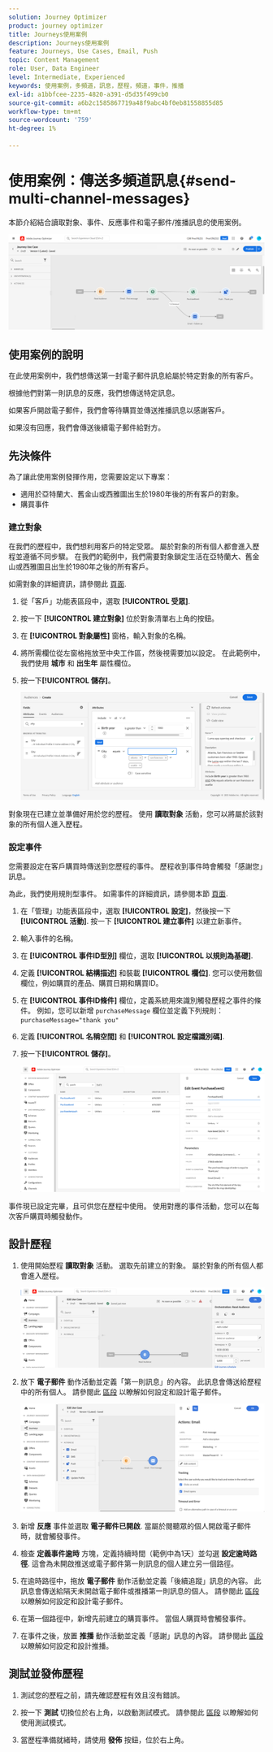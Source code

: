 ```yaml
---
solution: Journey Optimizer
product: journey optimizer
title: Journeys使用案例
description: Journeys使用案例
feature: Journeys, Use Cases, Email, Push
topic: Content Management
role: User, Data Engineer
level: Intermediate, Experienced
keywords: 使用案例，多頻道，訊息，歷程，頻道，事件，推播
exl-id: a1bbfcee-2235-4820-a391-d5d35f499cb0
source-git-commit: a6b2c1585867719a48f9abc4bf0eb81558855d85
workflow-type: tm+mt
source-wordcount: '759'
ht-degree: 1%

---
```


# 使用案例：傳送多頻道訊息{#send-multi-channel-messages}

本節介紹結合讀取對象、事件、反應事件和電子郵件/推播訊息的使用案例。

![](assets/jo-uc1.png)

## 使用案例的說明

在此使用案例中，我們想傳送第一封電子郵件訊息給屬於特定對象的所有客戶。

根據他們對第一則訊息的反應，我們想傳送特定訊息。

如果客戶開啟電子郵件，我們會等待購買並傳送推播訊息以感謝客戶。

如果沒有回應，我們會傳送後續電子郵件給對方。

## 先決條件

為了讓此使用案例發揮作用，您需要設定以下專案：

* 適用於亞特蘭大、舊金山或西雅圖出生於1980年後的所有客戶的對象。
* 購買事件

### 建立對象

在我們的歷程中，我們想利用客戶的特定受眾。 屬於對象的所有個人都會進入歷程並遵循不同步驟。 在我們的範例中，我們需要對象鎖定生活在亞特蘭大、舊金山或西雅圖且出生於1980年之後的所有客戶。

如需對象的詳細資訊，請參閱此 [頁面](../audience/about-audiences.md).

1. 從「客戶」功能表區段中，選取 **[!UICONTROL 受眾]**.

1. 按一下 **[!UICONTROL 建立對象]** 位於對象清單右上角的按鈕。

1. 在 **[!UICONTROL 對象屬性]** 窗格，輸入對象的名稱。

1. 將所需欄位從左窗格拖放至中央工作區，然後視需要加以設定。 在此範例中，我們使用 **城市** 和 **出生年** 屬性欄位。

1. 按一下&#x200B;**[!UICONTROL 儲存]**。

   ![](assets/add-attributes.png)

對象現在已建立並準備好用於您的歷程。 使用 **讀取對象** 活動，您可以將屬於該對象的所有個人進入歷程。

### 設定事件

您需要設定在客戶購買時傳送到您歷程的事件。 歷程收到事件時會觸發「感謝您」訊息。

為此，我們使用規則型事件。 如需事件的詳細資訊，請參閱本節 [頁面](../event/about-events.md).

1. 在「管理」功能表區段中，選取 **[!UICONTROL 設定]**，然後按一下 **[!UICONTROL 活動]**. 按一下 **[!UICONTROL 建立事件]** 以建立新事件。

1. 輸入事件的名稱。

1. 在 **[!UICONTROL 事件ID型別]** 欄位，選取 **[!UICONTROL 以規則為基礎]**.

1. 定義 **[!UICONTROL 結構描述]** 和裝載 **[!UICONTROL 欄位]**. 您可以使用數個欄位，例如購買的產品、購買日期和購買ID。

1. 在 **[!UICONTROL 事件ID條件]** 欄位，定義系統用來識別觸發歷程之事件的條件。 例如，您可以新增 `purchaseMessage` 欄位並定義下列規則： `purchaseMessage="thank you"`

1. 定義 **[!UICONTROL 名稱空間]** 和 **[!UICONTROL 設定檔識別碼]**.

1. 按一下&#x200B;**[!UICONTROL 儲存]**。

   ![](assets/jo-uc2.png)

事件現已設定完畢，且可供您在歷程中使用。 使用對應的事件活動，您可以在每次客戶購買時觸發動作。

## 設計歷程

1. 使用開始歷程 **讀取對象** 活動。 選取先前建立的對象。 屬於對象的所有個人都會進入歷程。

   ![](assets/jo-uc4.png)

1. 放下 **電子郵件** 動作活動並定義「第一則訊息」的內容。 此訊息會傳送給歷程中的所有個人。 請參閱此 [區段](../email/create-email.md) 以瞭解如何設定和設計電子郵件。

   ![](assets/jo-uc5.png)

1. 新增 **反應** 事件並選取 **電子郵件已開啟**. 當屬於閱聽眾的個人開啟電子郵件時，就會觸發事件。

1. 檢查 **定義事件逾時** 方塊，定義持續時間（範例中為1天）並勾選 **設定逾時路徑**. 這會為未開啟推送或電子郵件第一則訊息的個人建立另一個路徑。

1. 在逾時路徑中，拖放 **電子郵件** 動作活動並定義「後續追蹤」訊息的內容。 此訊息會傳送給隔天未開啟電子郵件或推播第一則訊息的個人。 請參閱此 [區段](../email/create-email.md) 以瞭解如何設定和設計電子郵件。

1. 在第一個路徑中，新增先前建立的購買事件。 當個人購買時會觸發事件。

1. 在事件之後，放置 **推播** 動作活動並定義「感謝」訊息的內容。 請參閱此 [區段](../push/create-push.md) 以瞭解如何設定和設計推播。

## 測試並發佈歷程

1. 測試您的歷程之前，請先確認歷程有效且沒有錯誤。

1. 按一下 **測試** 切換位於右上角，以啟動測試模式。 請參閱此 [區段](testing-the-journey.md) 以瞭解如何使用測試模式。

1. 當歷程準備就緒時，請使用 **發佈** 按鈕，位於右上角。

